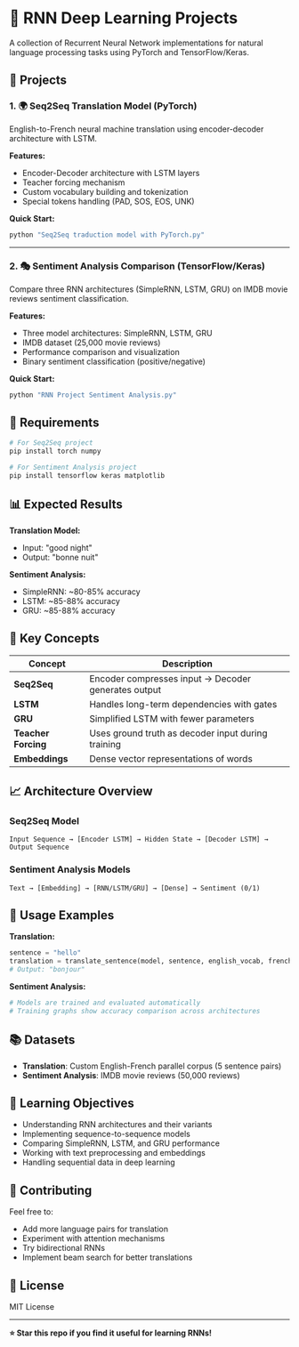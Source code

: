 # 🔄 RNN Deep Learning Projects

A collection of Recurrent Neural Network implementations for natural language processing tasks using PyTorch and TensorFlow/Keras.

## 📁 Projects

### 1. 🌍 Seq2Seq Translation Model (PyTorch)
English-to-French neural machine translation using encoder-decoder architecture with LSTM.

**Features:**
- Encoder-Decoder architecture with LSTM layers
- Teacher forcing mechanism
- Custom vocabulary building and tokenization
- Special tokens handling (PAD, SOS, EOS, UNK)

**Quick Start:**
```bash
python "Seq2Seq traduction model with PyTorch.py"
```

---

### 2. 🎭 Sentiment Analysis Comparison (TensorFlow/Keras)
Compare three RNN architectures (SimpleRNN, LSTM, GRU) on IMDB movie reviews sentiment classification.

**Features:**
- Three model architectures: SimpleRNN, LSTM, GRU
- IMDB dataset (25,000 movie reviews)
- Performance comparison and visualization
- Binary sentiment classification (positive/negative)

**Quick Start:**
```bash
python "RNN Project Sentiment Analysis.py"
```

## 🔧 Requirements

```bash
# For Seq2Seq project
pip install torch numpy

# For Sentiment Analysis project
pip install tensorflow keras matplotlib
```

## 📊 Expected Results

**Translation Model:**
- Input: "good night"
- Output: "bonne nuit"

**Sentiment Analysis:**
- SimpleRNN: ~80-85% accuracy
- LSTM: ~85-88% accuracy
- GRU: ~85-88% accuracy

## 🧠 Key Concepts

| Concept | Description |
|---------|-------------|
| **Seq2Seq** | Encoder compresses input → Decoder generates output |
| **LSTM** | Handles long-term dependencies with gates |
| **GRU** | Simplified LSTM with fewer parameters |
| **Teacher Forcing** | Uses ground truth as decoder input during training |
| **Embeddings** | Dense vector representations of words |

## 📈 Architecture Overview

### Seq2Seq Model
```
Input Sequence → [Encoder LSTM] → Hidden State → [Decoder LSTM] → Output Sequence
```

### Sentiment Analysis Models
```
Text → [Embedding] → [RNN/LSTM/GRU] → [Dense] → Sentiment (0/1)
```

## 🚀 Usage Examples

**Translation:**
```python
sentence = "hello"
translation = translate_sentence(model, sentence, english_vocab, french_vocab, max_len_fr, device)
# Output: "bonjour"
```

**Sentiment Analysis:**
```python
# Models are trained and evaluated automatically
# Training graphs show accuracy comparison across architectures
```

## 📚 Datasets

- **Translation**: Custom English-French parallel corpus (5 sentence pairs)
- **Sentiment Analysis**: IMDB movie reviews (50,000 reviews)

## 🎯 Learning Objectives

- Understanding RNN architectures and their variants
- Implementing sequence-to-sequence models
- Comparing SimpleRNN, LSTM, and GRU performance
- Working with text preprocessing and embeddings
- Handling sequential data in deep learning

## 🤝 Contributing

Feel free to:
- Add more language pairs for translation
- Experiment with attention mechanisms
- Try bidirectional RNNs
- Implement beam search for better translations

## 📄 License

MIT License

---

**⭐ Star this repo if you find it useful for learning RNNs!**
